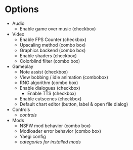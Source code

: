 # Options

- Audio
    - Enable game over music (checkbox)
- Video
    - Enable FPS Counter (checkbox)
    - Upscaling method (combo box)
    - Graphics backend (combo box)
    - Enable shaders (checkbox)
    - Colorblind filter (combo box)
- Gameplay
    - Note assist (checkbox)
    - View bobbing / idle animation (combobox)
    - RNG algorithm (combo box)
    - Enable dialogues (checkbox)
        - Enable TTS (checkbox)
    - Enable cutscenes (checkbox)
    - Default chart editor (button, label & open file dialog)
- Controls
    - *controls*
- Mods
    - NSFW mod behavior (combo box)
    - Modloader error behavior (combo box)
    - Yaegi config
    - *categories for installed mods*

